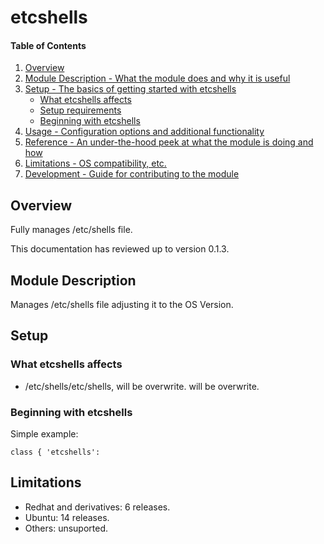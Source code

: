 # etcshells

#### Table of Contents

1. [Overview](#overview)
2. [Module Description - What the module does and why it is useful](#module-description)
3. [Setup - The basics of getting started with etcshells](#setup)
    * [What etcshells affects](#what-etcshells-affects)
    * [Setup requirements](#setup-requirements)
    * [Beginning with etcshells](#beginning-with-etcshells)
4. [Usage - Configuration options and additional functionality](#usage)
5. [Reference - An under-the-hood peek at what the module is doing and how](#reference)
5. [Limitations - OS compatibility, etc.](#limitations)
6. [Development - Guide for contributing to the module](#development)

## Overview

Fully manages /etc/shells file.

This documentation has reviewed up to version 0.1.3.

## Module Description

Manages /etc/shells file adjusting it to the OS Version.

## Setup

### What etcshells affects

* /etc/shells/etc/shells, will be overwrite. will be overwrite.

### Beginning with etcshells

Simple example:
```puppet
class { 'etcshells':
```

## Limitations
* Redhat and derivatives: 6 releases.
* Ubuntu: 14 releases.
* Others: unsuported.
